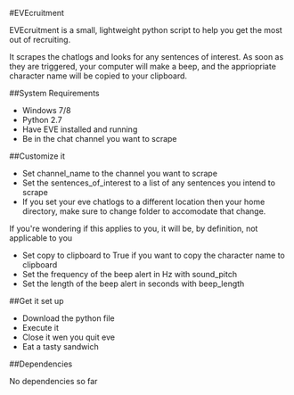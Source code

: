 #EVEcruitment

EVEcruitment is a small, lightweight python script to help you get the most out of recruiting.

It scrapes the chatlogs and looks for any sentences of interest. As soon as they are triggered, your computer will make a beep, and the appriopriate character name will be copied to your clipboard.

##System Requirements

* Windows 7/8
* Python 2.7
* Have EVE installed and running
* Be in the chat channel you want to scrape

##Customize it

* Set channel_name to the channel you want to scrape
* Set the sentences_of_interest to a list of any sentences you intend to scrape
* If you set your eve chatlogs to a different location then your home directory, make sure to change folder to accomodate that change.

 If you're wondering if this applies to you, it will be, by definition, not applicable to you
 
* Set copy to clipboard to True if you want to copy the character name to clipboard
* Set the frequency of the beep alert in Hz with sound_pitch
* Set the length of the beep alert in seconds with beep_length

##Get it set up

* Download the python file
* Execute it
* Close it wen you quit eve
* Eat a tasty sandwich

##Dependencies

No dependencies so far

